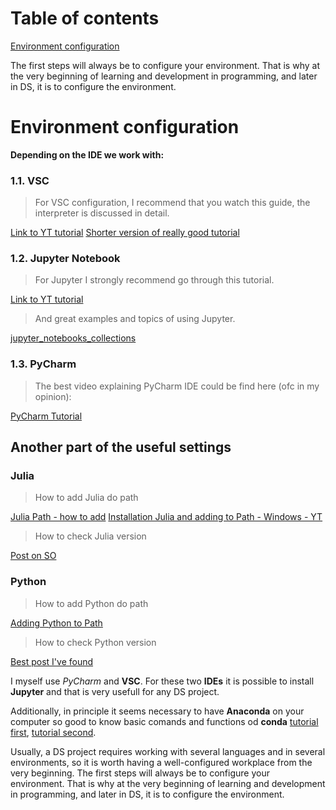 # Table of contents

[Environment configuration](#Environment-configuration)


The first steps will always be to configure your environment. That is why at the very beginning of learning and development in programming, and later in DS, it is to configure the environment.


# Environment configuration

**Depending on the IDE we work with:**

### 1.1. VSC

  >For VSC configuration, I recommend that you watch this guide, the interpreter is discussed in detail.

[Link to YT tutorial](https://www.youtube.com/watch?v=UTQp6mvhb0Y&ab_channel=freeCodeCamp.org)
[Shorter version of really good tutorial](https://www.youtube.com/watch?v=-nh9rCzPJ20&t=631s&ab_channel=CoreySchafer)

### 1.2. Jupyter Notebook

  >For Jupyter I strongly recommend go through this tutorial.

[Link to YT tutorial](https://www.youtube.com/watch?v=DKiI6NfSIe8&ab_channel=ProjectDataScience)

  >And great examples and topics of using Jupyter.

[jupyter_notebooks_collections](https://gist.github.com/ocoyawale/54d92fd4bf92508a2a6e482b5fa480fd#julia)

### 1.3. PyCharm

  >The best video explaining PyCharm IDE could be find here (ofc in my opinion):

[PyCharm Tutorial](https://www.youtube.com/watch?v=hc50ALh_x5g&t=1s&ab_channel=Amigoscode)

## Another part of the useful settings

### Julia

  > How to add Julia do path

[Julia Path - how to add](https://julialang.org/downloads/platform/)
[Installation Julia and adding to Path - Windows - YT](https://www.youtube.com/watch?v=ij8jF7_qriY&t=287s&ab_channel=ExampleProgram)

  > How to check Julia version

[Post on SO](https://stackoverflow.com/questions/25326890/how-to-find-version-number-of-julia-is-there-a-ver-command)

### Python

  > How to add Python do path

[Adding Python to Path](https://www.youtube.com/watch?v=4bUOrMj88Pc&ab_channel=LearningLad)

  > How to check Python version

[Best post I've found](https://blog.finxter.com/how-to-check-your-python-version/)


I myself use *PyCharm* and **VSC**. For these two **IDEs** it is possible to install **Jupyter** and that is very usefull for any DS project.

Additionally, in principle it seems necessary to have **Anaconda** on your computer so good to know basic comands and functions od **conda** [tutorial first](https://www.youtube.com/watch?v=23aQdrS58e0&ab_channel=Academind), [tutorial second](https://www.youtube.com/watch?v=ZXrUfNwPOe4&ab_channel=SebastianMantey).

Usually, a DS project requires working with several languages and in several environments, so it is worth having a well-configured workplace from the very beginning.
The first steps will always be to configure your environment. That is why at the very beginning of learning and development in programming, and later in DS, it is to configure the environment.
